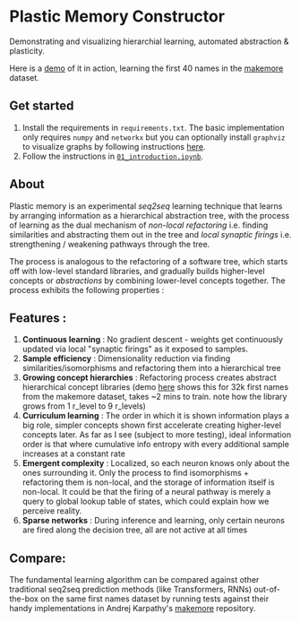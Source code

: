# Plastic Memory Constructor

Demonstrating and visualizing hierarchial learning, automated abstraction &amp; plasticity.

Here is a [demo](https://www.youtube.com/watch?v=OOYJupTzCLI) of it in action, learning the first 40 names in the [makemore](https://github.com/karpathy/makemore) dataset.

## Get started

1. Install the requirements in `requirements.txt`. The basic implementation only requires `numpy` and `networkx` but you can optionally install `graphviz` to visualize graphs by following instructions [here](https://graphviz.readthedocs.io/en/stable/).
2. Follow the instructions in [`01_introduction.ipynb`](01_introduction.ipynb).

## About

Plastic memory is an experimental _seq2seq_ learning technique that learns by arranging information as a hierarchical abstraction tree, with the process of learning as the dual mechanism of _non-local refactoring_ i.e. finding similarities and abstracting them out in the tree and _local synaptic firings_ i.e. strengthening / weakening pathways through the tree.

The process is analogous to the refactoring of a software tree, which starts off with low-level standard libraries, and gradually builds higher-level concepts or _abstractions_ by combining lower-level concepts together. The process exhibits the following properties :

## Features :

1. **Continuous learning** : No gradient descent - weights get continuously updated via local "synaptic firings" as it exposed to samples.
2. **Sample efficiency** : Dimensionality reduction via finding similarities/isomorphisms and refactoring them into a hierarchical tree
3. **Growing concept hierarchies** : Refactoring process creates abstract hierarchical concept libraries (demo [here](https://youtu.be/ONSVN4-Hua0) shows this for 32k first names from the makemore dataset, takes ~2 mins to train. note how the library grows from 1 r_level to 9 r_levels)
4. **Curriculum learning** : The order in which it is shown information plays a big role, simpler concepts shown first accelerate creating higher-level concepts later. As far as I see (subject to more testing), ideal information order is that where cumulative info entropy with every additional sample increases at a constant rate
5. **Emergent complexity** : Localized, so each neuron knows only about the ones surrounding it. Only the process to find isomorphisms + refactoring them is non-local, and the storage of information itself is non-local. It could be that the firing of a neural pathway is merely a query to global lookup table of states, which could explain how we perceive reality.
6. **Sparse networks** : During inference and learning, only certain neurons are fired along the decision tree, all are not active at all times

## Compare:

The fundamental learning algorithm can be compared against other traditional seq2seq prediction methods (like Transformers, RNNs) out-of-the-box on the same first names dataset by running tests against their handy implementations in Andrej Karpathy's [makemore](https://github.com/karpathy/makemore) repository.
